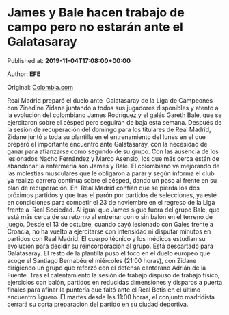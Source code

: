 
# James y Bale hacen trabajo de campo pero no estarán ante el Galatasaray

Published at: **2019-11-04T17:08:00+00:00**

Author: **EFE**

Original: [Colombia.com](https://www.colombia.com/futbol/colombianos-en-el-exterior/espana-laliga-real-madrid-zinedine-zidane-james-rodriguez-246470)

Real Madrid preparó el duelo ante  Galatasaray de la Liga de Campeones con Zinedine Zidane juntando a todos sus jugadores disponibles y atento a la evolución del colombiano James Rodríguez y el galés Gareth Bale, que se ejercitaron sobre el césped pero seguirán de baja esta semana.
Después de la sesión de recuperación del domingo para los titulares de Real Madrid, Zidane juntó a toda su plantilla en el entrenamiento del lunes en el que preparó el importante encuentro ante Galatasaray, con la necesidad de ganar para afianzarse como segundo de su grupo.
Con las ausencia de los lesionados Nacho Fernández y Marco Asensio, los que más cerca están de abandonar la enfermería son James y Bale. El colombiano va mejorando de las molestias musculares que le obligaron a parar y según informa el club ya realiza carrera continua sobre el césped, dando un paso al frente en su plan de recuperación.
En  Real Madrid confían que se pierda los dos próximos partidos y que tras el parón por partidos de selecciones, ya esté en condiciones para competir el 23 de noviembre en el regreso de la Liga frente a  Real Sociedad.
Al igual que James sigue fuera del grupo Bale, que está más cerca de su retorno al entrenar con o sin balón en el terreno de juego. Desde el 13 de octubre, cuando cayó lesionado con Gales frente a Croacia, no ha vuelto a ejercitarse con intensidad ni disputar minutos en partidos con Real Madrid. El cuerpo técnico y los médicos estudian su evolución para decidir su reincorporación al grupo. Está descartado para Galatasaray.
El resto de la plantilla puso el foco en el duelo europeo que acoge el Santiago Bernabéu el miércoles (21:00 horas), con Zidane dirigiendo un grupo que reforzó con el defensa canterano Adrián de la Fuente.
Tras el calentamiento la sesión de trabajo dispuso de trabajo físico, ejercicios con balón, partidos en reducidas dimensiones y disparos a puerta finales para afinar la puntería que faltó ante el Real Betis en el último encuentro liguero. El martes desde las 11:00 horas, el conjunto madridista cerrará su corta preparación del partido en su ciudad deportiva.
